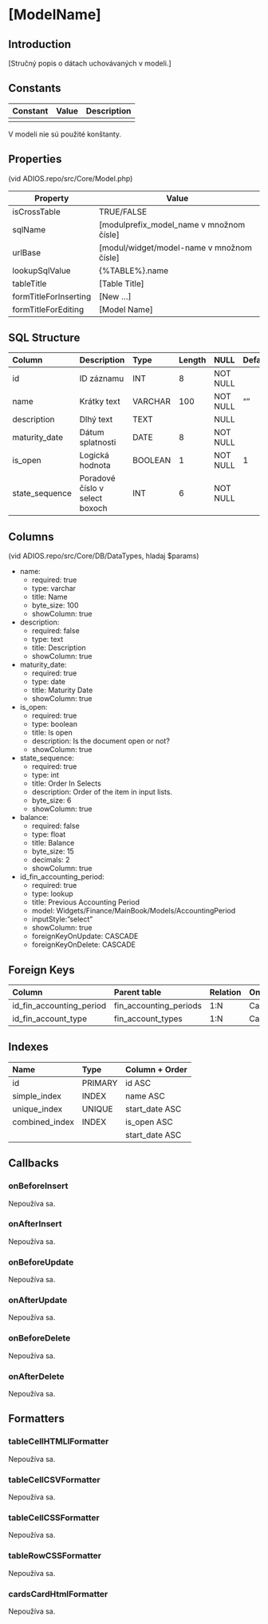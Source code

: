 # [ModelName]

## Introduction
[Stručný popis o dátach uchovávaných v modeli.]

## Constants

| Constant | Value | Description |
| -------- | ----- | ----------- |
|          |       |             |

V modeli nie sú použité konštanty.

## Properties

(vid ADIOS.repo/src/Core/Model.php)

| Property              | Value                                     |
| --------------------- | ----------------------------------------- |
| isCrossTable          | TRUE/FALSE                                |
| sqlName               | [modulprefix_model_name v množnom čísle]  |
| urlBase               | [modul/widget/model-name v množnom čísle] |
| lookupSqlValue        | {%TABLE%}.name                            |
| tableTitle            | [Table Title]                             |
| formTitleForInserting | [New …]                                   |
| formTitleForEditing   | [Model Name]                              |

## SQL Structure

| Column         | Description                    | Type    | Length | NULL     | Default |
| :------------- | :----------------------------- | :------ | :----- | :------- | :------ |
| id             | ID záznamu                     | INT     | 8      | NOT NULL |         |
| name           | Krátky text                    | VARCHAR | 100    | NOT NULL | “”      |
| description    | Dlhý text                      | TEXT    |        | NULL     |         |
| maturity_date  | Dátum splatnosti               | DATE    | 8      | NOT NULL |         |
| is_open        | Logická hodnota                | BOOLEAN | 1      | NOT NULL | 1       |
| state_sequence | Poradové číslo v select boxoch | INT     | 6      | NOT NULL |         |

## Columns

(vid ADIOS.repo/src/Core/DB/DataTypes, hladaj $params)

* name:
  * required: true
  * type: varchar
  * title: Name
  * byte_size: 100
  * showColumn: true
* description:
  * required: false
  * type: text
  * title: Description
  * showColumn: true
* maturity_date:
  * required: true
  * type: date
  * title: Maturity Date
  * showColumn: true
* is_open:
  * required: true
  * type: boolean
  * title: Is open
  * description: Is the document open or not?
  * showColumn: true
* state_sequence:
  * required: true
  * type: int
  * title: Order In Selects
  * description: Order of the item in input lists.
  * byte_size: 6
  * showColumn: true
* balance:
  * required: false
  * type: float
  * title: Balance
  * byte_size: 15
  * decimals: 2
  * showColumn: true
* id_fin_accounting_period:
  * required: true
  * type: lookup
  * title: Previous Accounting Period
  * model: Widgets/Finance/MainBook/Models/AccountingPeriod
  * inputStyle:”select”
  * showColumn: true
  * foreignKeyOnUpdate: CASCADE
  * foreignKeyOnDelete: CASCADE


## Foreign Keys

| Column                   | Parent table           | Relation | OnUpdate | OnDelete |
| :----------------------- | :--------------------- | -------- | -------- | -------- |
| id_fin_accounting_period | fin_accounting_periods | 1:N      | Cascade  | Cascade  |
| id_fin_account_type      | fin_account_types      | 1:N      | Cascade  | Restrict |

## Indexes

| Name           | Type    | Column + Order |
| :------------- | :------ | :------------- |
| id             | PRIMARY | id ASC         |
| simple_index   | INDEX   | name ASC       |
| unique_index   | UNIQUE  | start_date ASC |
| combined_index | INDEX   | is_open ASC    |
|                |         | start_date ASC |

## Callbacks

### onBeforeInsert

Nepoužíva sa.

### onAfterInsert

Nepoužíva sa.

### onBeforeUpdate

Nepoužíva sa.

### onAfterUpdate

Nepoužíva sa.

### onBeforeDelete

Nepoužíva sa.

### onAfterDelete

Nepoužíva sa.

## Formatters

### tableCellHTMLlFormatter

Nepoužíva sa.

### tableCellCSVFormatter

Nepoužíva sa.

### tableCellCSSFormatter

Nepoužíva sa.

### tableRowCSSFormatter

Nepoužíva sa.

### cardsCardHtmlFormatter

Nepoužíva sa.
